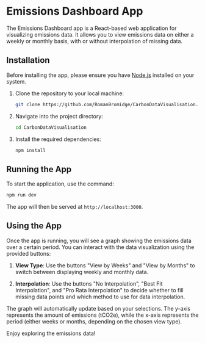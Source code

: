 # Emissions Dashboard App

The Emissions Dashboard app is a React-based web application for visualizing emissions data. It allows you to view emissions data on either a weekly or monthly basis, with or without interpolation of missing data.

## Installation

Before installing the app, please ensure you have [Node.js](https://nodejs.org/) installed on your system.

1. Clone the repository to your local machine:

   ```bash
   git clone https://github.com/RomanBromidge/CarbonDataVisualisation.git
   ```

2. Navigate into the project directory:

   ```bash
   cd CarbonDataVisualisation
   ```

3. Install the required dependencies:

   ```bash
   npm install
   ```

## Running the App

To start the application, use the command:

```bash
npm run dev
```

The app will then be served at `http://localhost:3000`.

## Using the App

Once the app is running, you will see a graph showing the emissions data over a certain period. You can interact with the data visualization using the provided buttons:

1. **View Type**: Use the buttons "View by Weeks" and "View by Months" to switch between displaying weekly and monthly data.

2. **Interpolation**: Use the buttons "No Interpolation", "Best Fit Interpolation", and "Pro Rata Interpolation" to decide whether to fill missing data points and which method to use for data interpolation.

The graph will automatically update based on your selections. The y-axis represents the amount of emissions (tCO2e), while the x-axis represents the period (either weeks or months, depending on the chosen view type).

Enjoy exploring the emissions data!
